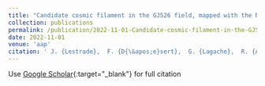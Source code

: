 ```yaml
---
title: "Candidate cosmic filament in the GJ526 field, mapped with the NIKA2 camera"
collection: publications
permalink: /publication/2022-11-01-Candidate-cosmic-filament-in-the-GJ526-field-mapped-with-the-NIKA2-camera
date: 2022-11-01
venue: 'aap'
citation: ' J. {Lestrade},  F. {D{\&apos;e}sert},  G. {Lagache},  R. {Adam},  P. {Ade},  H. {Ajeddig},  P. {Andr{\&apos;e}},  E. {Artis},  H. {Aussel},  A. {Beelen},  A. {Beno{\^\i}t},  S. {Berta},  M. {B{\&apos;e}thermin},  L. {Bing},  O. {Bourrion},  M. {Calvo},  A. {Catalano},  A. {Coulais},  M. {De Petris},  S. {Doyle},  E. {Driessen},  A. {Gomez},  J. {Goupy},  F. {K{\&apos;e}ruzor{\&apos;e}},  C. {Kramer},  B. {Ladjelate},  S. {Leclercq},  J. {Mac{\&apos;\i}as-P{\&apos;e}rez},  A. {Maury},  P. {Mauskopf},  F. {Mayet},  A. {Monfardini},  M. {Mu{\~n}oz-Echeverr{\&apos;\i}a},  L. {Perotto},  G. {Pisano},  N. {Ponthieu},  V. {Rev{\&apos;e}ret},  A. {Rigby},  A. {Ritacco},  C. {Romero},  H. {Roussel},  F. {Ruppin},  K. {Schuster},  S. {Shu},  A. {Sievers},  C. {Tucker},  R. {Zylka}, &quot;Candidate cosmic filament in the GJ526 field, mapped with the NIKA2 camera.&quot; aap, 2022.'
---
```

Use [Google Scholar](https://scholar.google.com/scholar?q=Candidate+cosmic+filament+in+the+GJ526+field,+mapped+with+the+NIKA2+camera){:target="_blank"} for full citation